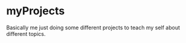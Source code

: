 # myProjects

Basically me just doing some different projects to teach my self about different topics. 
